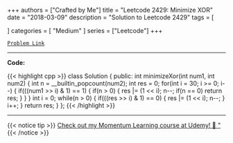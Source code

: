 
+++
authors = ["Crafted by Me"]
title = "Leetcode 2429: Minimize XOR"
date = "2018-03-09"
description = "Solution to Leetcode 2429"
tags = [
    
]
categories = [
    "Medium"
]
series = ["Leetcode"]
+++



[`Problem Link`](https://leetcode.com/problems/minimize-xor/description/)

---

**Code:**

{{< highlight cpp >}}
class Solution {
public:
    int minimizeXor(int num1, int num2) {
        int n = __builtin_popcount(num2);
        int res = 0;
        for(int i = 30; i >= 0; i--) {
            if(((num1 >> i) & 1) == 1) {
                if(n > 0) {
                    res |= (1 << i);
                    n--;
                    if(n == 0) return res;
                }
            }
        }
        int i = 0;
        while(n > 0) {
            if(((res >> i) & 1) == 0) {
                res |= (1 << i);
                n--;
            }
            i++;
        }
        return res;
    }
};
{{< /highlight >}}


---


{{< notice tip >}}
[Check out my Momentum Learning course at Udemy! 🚀 "](https://www.udemy.com/course/blind-75-the-data-structures-and-algorithms-essentials/)
{{< /notice >}}


